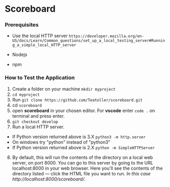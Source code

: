# Scoreboard

### Prerequisites
- Use the local HTTP server `https://developer.mozilla.org/en-US/docs/Learn/Common_questions/set_up_a_local_testing_server#Running_a_simple_local_HTTP_server`

- Nodejs 

- npm

### How to Test the Application

1. Create a folder on your machine `mkdir myproject`
2. `cd myproject`
3. Run `git clone https://github.com/Teatoller/scoreboard.git`
4. cd `scoreboard`
5. open **scoreboard** in your chosen editor. For **vscode** enter `code .` on terminal and press enter.
6. `git checkout develop`
7. Run a local HTTP server. 
- If Python version returned above is 3.X
`python3 -m http.server`
- On windows try "python" instead of "python3"
- If Python version returned above is 2.X
`python -m SimpleHTTPServer`
 
8. By default, this will run the contents of the directory on a local web server, on port 8000. You can go to this server by going to the URL localhost:8000 in your web browser. Here you'll see the contents of the directory listed — click the HTML file you want to run. _In this case http://localhost:8000/scoreboard/_.